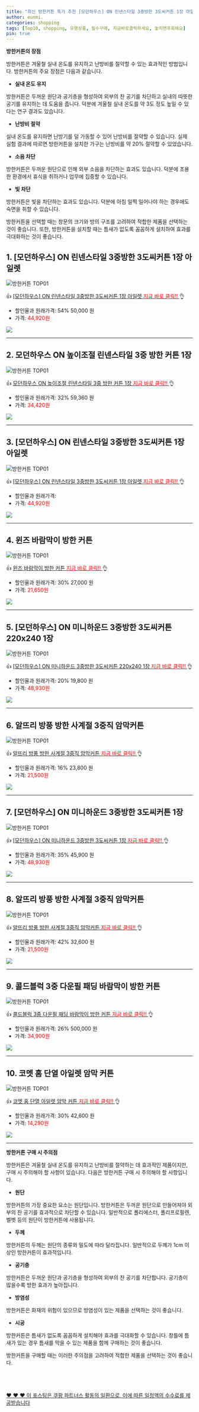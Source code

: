 ```yaml
---
title: "최신 방한커튼 특가 추천 [모던하우스] ON 린넨스타일 3중방한 3도씨커튼 1장 아일렛 비교 장점"
author: eunmi.
categories: shopping
tags: [Top10, shopping, 유행상품, 필수구매, 지금바로클릭하세요, 놓치면후회해요]
pin: true
---
```

**방한커튼의 장점**

방한커튼은 겨울철 실내 온도를 유지하고 난방비를 절약할 수 있는 효과적인 방법입니다. 방한커튼의 주요 장점은 다음과 같습니다.

* **실내 온도 유지**

방한커튼은 두꺼운 원단과 공기층을 형성하여 외부의 찬 공기를 차단하고 실내의 따뜻한 공기를 유지하는 데 도움을 줍니다. 덕분에 겨울철 실내 온도를 약 3도 정도 높일 수 있다는 연구 결과도 있습니다.

* **난방비 절약**

실내 온도를 유지하면 난방기를 덜 가동할 수 있어 난방비를 절약할 수 있습니다. 실제 실험 결과에 따르면 방한커튼을 설치한 가구는 난방비를 약 20% 절약할 수 있었습니다.

* **소음 차단**

방한커튼은 두꺼운 원단으로 인해 외부 소음을 차단하는 효과도 있습니다. 덕분에 조용한 환경에서 휴식을 취하거나 업무에 집중할 수 있습니다.

* **빛 차단**

방한커튼은 빛을 차단하는 효과도 있습니다. 덕분에 아침 일찍 일어나야 하는 경우에도 숙면을 취할 수 있습니다.

방한커튼을 선택할 때는 창문의 크기와 방의 구조를 고려하여 적합한 제품을 선택하는 것이 좋습니다. 또한, 방한커튼을 설치할 때는 틈새가 없도록 꼼꼼하게 설치하여 효과를 극대화하는 것이 좋습니다.

   

## 1. [모던하우스] ON 린넨스타일 3중방한 3도씨커튼 1장 아일렛

![방한커튼 TOP01](https://thumbnail7.coupangcdn.com/thumbnails/remote/230x230ex/image/vendor_inventory/aa58/6d6da20e297aaf320a5cad890ca817240a58418f69849ffa4a471d024f12.jpg)


👍 [[모던하우스] ON 린넨스타일 3중방한 3도씨커튼 1장 아일렛 <font color=red> 지금 바로 클릭!! </font> ](https://link.coupang.com/re/AFFSDP?lptag=AF3617701&subid=GithubCoopas&pageKey=6801913483&traceid=V0-153&itemId=16058887841&vendorItemId=83273963810) 👌 


- 할인율과 원래가격: 54%  50,000   원
- 가격: <span style='color:red'>44,920원</span>

[![](/discount_price.png)](https://link.coupang.com/re/AFFSDP?lptag=AF3617701&subid=GithubCoopas&pageKey=6801913483&traceid=V0-153&itemId=16058887841&vendorItemId=83273963810)

---


   

## 2. 모던하우스 ON 높이조절 린넨스타일 3중 방한 커튼 1장

![방한커튼 TOP01](https://thumbnail10.coupangcdn.com/thumbnails/remote/230x230ex/image/vendor_inventory/ee8a/833aaa3dbf85586b4c9a94304854464a554923d5f9bda85b9c8a754f5b90.jpg)


👍 [모던하우스 ON 높이조절 린넨스타일 3중 방한 커튼 1장 <font color=red> 지금 바로 클릭!! </font> ](https://link.coupang.com/re/AFFSDP?lptag=AF3617701&subid=GithubCoopas&pageKey=6183451708&traceid=V0-153&itemId=16059021444&vendorItemId=83273768873) 👌 


- 할인율과 원래가격: 32%  59,360   원
- 가격: <span style='color:red'>34,420원</span>

[![](/discount_price.png)](https://link.coupang.com/re/AFFSDP?lptag=AF3617701&subid=GithubCoopas&pageKey=6183451708&traceid=V0-153&itemId=16059021444&vendorItemId=83273768873)

---


   

## 3. [모던하우스] ON 린넨스타일 3중방한 3도씨커튼 1장 아일렛

![방한커튼 TOP01](https://thumbnail7.coupangcdn.com/thumbnails/remote/230x230ex/image/vendor_inventory/aa58/6d6da20e297aaf320a5cad890ca817240a58418f69849ffa4a471d024f12.jpg)


👍 [[모던하우스] ON 린넨스타일 3중방한 3도씨커튼 1장 아일렛 <font color=red> 지금 바로 클릭!! </font> ](https://link.coupang.com/re/AFFSDP?lptag=AF3617701&subid=GithubCoopas&pageKey=6801913483&traceid=V0-153&itemId=16058887841&vendorItemId=83273963810) 👌 


- 할인율과 원래가격: 
- 가격: <span style='color:red'>44,920원</span>

[![](/discount_price.png)](https://link.coupang.com/re/AFFSDP?lptag=AF3617701&subid=GithubCoopas&pageKey=6801913483&traceid=V0-153&itemId=16058887841&vendorItemId=83273963810)

---


   

## 4. 윈즈 바람막이 방한 커튼

![방한커튼 TOP01](https://thumbnail6.coupangcdn.com/thumbnails/remote/230x230ex/image/rs_quotation_api/vv7jgwz9/65e2475c662d42f7adc9908db632d0df.jpg)


👍 [윈즈 바람막이 방한 커튼 <font color=red> 지금 바로 클릭!! </font> ](https://link.coupang.com/re/AFFSDP?lptag=AF3617701&subid=GithubCoopas&pageKey=7610965239&traceid=V0-153&itemId=20157144386&vendorItemId=87249799483) 👌 


- 할인율과 원래가격: 30%  27,000   원
- 가격: <span style='color:red'>21,650원</span>

[![](/discount_price.png)](https://link.coupang.com/re/AFFSDP?lptag=AF3617701&subid=GithubCoopas&pageKey=7610965239&traceid=V0-153&itemId=20157144386&vendorItemId=87249799483)

---


   

## 5. [모던하우스] ON 미니하운드 3중방한 3도씨커튼 220x240 1장

![방한커튼 TOP01](https://thumbnail6.coupangcdn.com/thumbnails/remote/230x230ex/image/vendor_inventory/d5ed/e8254b3f354bd0ccd3db363299f9546267b72af2ffd96ec2d6b82ad524d0.jpg)


👍 [[모던하우스] ON 미니하운드 3중방한 3도씨커튼 220x240 1장 <font color=red> 지금 바로 클릭!! </font> ](https://link.coupang.com/re/AFFSDP?lptag=AF3617701&subid=GithubCoopas&pageKey=6801906739&traceid=V0-153&itemId=16058998156&vendorItemId=83274282647) 👌 


- 할인율과 원래가격: 20%  19,800   원
- 가격: <span style='color:red'>48,930원</span>

[![](/discount_price.png)](https://link.coupang.com/re/AFFSDP?lptag=AF3617701&subid=GithubCoopas&pageKey=6801906739&traceid=V0-153&itemId=16058998156&vendorItemId=83274282647)

---


   

## 6. 알뜨리 방풍 방한 사계절 3중직 암막커튼

![방한커튼 TOP01](https://thumbnail10.coupangcdn.com/thumbnails/remote/230x230ex/image/retail/images/4004753348835084-6b8abd8f-f182-43af-8963-4cb09303519f.jpg)


👍 [알뜨리 방풍 방한 사계절 3중직 암막커튼 <font color=red> 지금 바로 클릭!! </font> ](https://link.coupang.com/re/AFFSDP?lptag=AF3617701&subid=GithubCoopas&pageKey=1079972454&traceid=V0-153&itemId=2031914823&vendorItemId=70031374460) 👌 


- 할인율과 원래가격: 16%  23,800   원
- 가격: <span style='color:red'>21,500원</span>

[![](/discount_price.png)](https://link.coupang.com/re/AFFSDP?lptag=AF3617701&subid=GithubCoopas&pageKey=1079972454&traceid=V0-153&itemId=2031914823&vendorItemId=70031374460)

---


   

## 7. [모던하우스] ON 미니하운드 3중방한 3도씨커튼 1장

![방한커튼 TOP01](https://thumbnail7.coupangcdn.com/thumbnails/remote/230x230ex/image/vendor_inventory/b38c/f3e86d2446f6276743ffad7ee138eda912be71229355a3e28efea4cdabc6.jpg)


👍 [[모던하우스] ON 미니하운드 3중방한 3도씨커튼 1장 <font color=red> 지금 바로 클릭!! </font> ](https://link.coupang.com/re/AFFSDP?lptag=AF3617701&subid=GithubCoopas&pageKey=6801906739&traceid=V0-153&itemId=16059004972&vendorItemId=83274261066) 👌 


- 할인율과 원래가격: 35%  45,900   원
- 가격: <span style='color:red'>48,930원</span>

[![](/discount_price.png)](https://link.coupang.com/re/AFFSDP?lptag=AF3617701&subid=GithubCoopas&pageKey=6801906739&traceid=V0-153&itemId=16059004972&vendorItemId=83274261066)

---


   

## 8. 알뜨리 방풍 방한 사계절 3중직 암막커튼

![방한커튼 TOP01](https://thumbnail10.coupangcdn.com/thumbnails/remote/230x230ex/image/retail/images/4004753348835084-6b8abd8f-f182-43af-8963-4cb09303519f.jpg)


👍 [알뜨리 방풍 방한 사계절 3중직 암막커튼 <font color=red> 지금 바로 클릭!! </font> ](https://link.coupang.com/re/AFFSDP?lptag=AF3617701&subid=GithubCoopas&pageKey=1079972454&traceid=V0-153&itemId=2031914823&vendorItemId=70031374460) 👌 


- 할인율과 원래가격: 42%  32,600   원
- 가격: <span style='color:red'>21,500원</span>

[![](/discount_price.png)](https://link.coupang.com/re/AFFSDP?lptag=AF3617701&subid=GithubCoopas&pageKey=1079972454&traceid=V0-153&itemId=2031914823&vendorItemId=70031374460)

---


   

## 9. 콜드블럭 3중 다운필 패딩 바람막이 방한 커튼

![방한커튼 TOP01](https://thumbnail8.coupangcdn.com/thumbnails/remote/230x230ex/image/rs_quotation_api/nsdhyjbx/6ac94306f8d541d18f8fb18690ce95bc.jpg)


👍 [콜드블럭 3중 다운필 패딩 바람막이 방한 커튼 <font color=red> 지금 바로 클릭!! </font> ](https://link.coupang.com/re/AFFSDP?lptag=AF3617701&subid=GithubCoopas&pageKey=7610671036&traceid=V0-153&itemId=20155755768&vendorItemId=87248526512) 👌 


- 할인율과 원래가격: 26%  500,000   원
- 가격: <span style='color:red'>34,900원</span>

[![](/discount_price.png)](https://link.coupang.com/re/AFFSDP?lptag=AF3617701&subid=GithubCoopas&pageKey=7610671036&traceid=V0-153&itemId=20155755768&vendorItemId=87248526512)

---


   

## 10. 코멧 홈 단열 아일렛 암막 커튼

![방한커튼 TOP01](https://thumbnail6.coupangcdn.com/thumbnails/remote/230x230ex/image/retail/images/7981006129053386-b698fdf4-d2ff-4f14-a6a6-49420cc88f1c.jpg)


👍 [코멧 홈 단열 아일렛 암막 커튼 <font color=red> 지금 바로 클릭!! </font> ](https://link.coupang.com/re/AFFSDP?lptag=AF3617701&subid=GithubCoopas&pageKey=180352941&traceid=V0-153&itemId=16836540993&vendorItemId=84015868082) 👌 


- 할인율과 원래가격: 30%  42,600   원
- 가격: <span style='color:red'>14,290원</span>

[![](/discount_price.png)](https://link.coupang.com/re/AFFSDP?lptag=AF3617701&subid=GithubCoopas&pageKey=180352941&traceid=V0-153&itemId=16836540993&vendorItemId=84015868082)

---
**방한커튼 구매 시 주의점**

방한커튼은 겨울철 실내 온도를 유지하고 난방비를 절약하는 데 효과적인 제품이지만, 구매 시 주의해야 할 사항이 있습니다. 다음은 방한커튼 구매 시 주의해야 할 사항입니다.

* **원단**

방한커튼의 가장 중요한 요소는 원단입니다. 방한커튼은 두꺼운 원단으로 만들어져야 외부의 찬 공기를 효과적으로 차단할 수 있습니다. 일반적으로 폴리에스터, 폴리프로필렌, 벨벳 등의 원단이 방한커튼에 사용됩니다.

* **두께**

방한커튼의 두께는 원단의 종류와 밀도에 따라 달라집니다. 일반적으로 두께가 1cm 이상인 방한커튼이 효과적입니다.

* **공기층**

방한커튼은 두꺼운 원단과 공기층을 형성하여 외부의 찬 공기를 차단합니다. 공기층이 많을수록 방한 효과가 높아집니다.

* **방염성**

방한커튼은 화재의 위험이 있으므로 방염성이 있는 제품을 선택하는 것이 좋습니다.

* **시공**

방한커튼은 틈새가 없도록 꼼꼼하게 설치해야 효과를 극대화할 수 있습니다. 창틀에 틈새가 있는 경우 틈새를 막을 수 있는 제품을 함께 구매하는 것이 좋습니다.

방한커튼을 구매할 때는 이러한 주의점을 고려하여 적합한 제품을 선택하는 것이 좋습니다.<br><br><br><br><br> [ ❤ ❤ ❤ 이 포스팅은 쿠팡 파트너스 활동의 일환으로, 이에 따른 일정액의 수수료를 제공받습니다](https://link.coupang.com/a/bcEFyh)